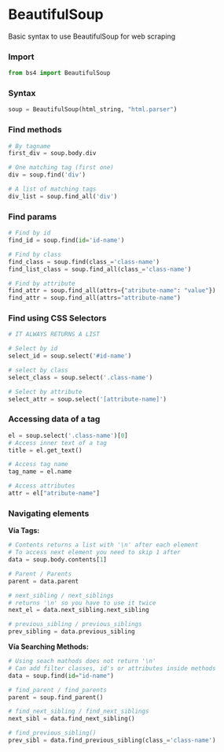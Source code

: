 # BeautifulSoup

Basic syntax to use BeautifulSoup for web scraping

### Import
````python
from bs4 import BeautifulSoup
````

### Syntax
````python
soup = BeautifulSoup(html_string, "html.parser")
````

### Find methods
````python
# By tagname
first_div = soup.body.div

# One matching tag (first one)
div = soup.find('div')

# A list of matching tags
div_list = soup.find_all('div')

````

### Find params
````python
# Find by id
find_id = soup.find(id='id-name')

# Find by class
find_class = soup.find(class_='class-name')
find_list_class = soup.find_all(class_='class-name')

# Find by attribute
find_attr = soup.find_all(attrs={"atribute-name": "value"})
find_attr = soup.find_all(attrs="attribute-name")
````

### Find using CSS Selectors
`````python
# IT ALWAYS RETURNS A LIST

# Select by id
select_id = soup.select('#id-name')

# select by class
select_class = soup.select('.class-name')

# Select by attribute
select_attr = soup.select('[attribute-name]')
`````

### Accessing data of a tag
`````python
el = soup.select('.class-name')[0]
# Access inner text of a tag
title = el.get_text()

# Access tag name
tag_name = el.name

# Access attributes
attr = el["atribute-name"]
`````

### Navigating elements
**Vía Tags:**
`````python
# Contents returns a list with '\n' after each element
# To access next element you need to skip 1 after
data = soup.body.contents[1]

# Parent / Parents
parent = data.parent

# next_sibling / next_siblings
# returns '\n' so you have to use it twice
next_el = data.next_sibling.next_sibling

# previous_sibling / previous_siblings
prev_sibling = data.previous_sibling
`````

**Vía Searching Methods:**
`````python
# Using seach mathods does not return '\n'
# Can add filter classes, id's or attributes inside methods
data = soup.find(id="id-name")

# find_parent / find_parents
parent = soup.find_parent()

# find_next_sibling / find_next_siblings
next_sibl = data.find_next_sibling()

# find_previous_sibling() 
prev_sibl = data.find_previous_sibling(class_='class-name')
`````